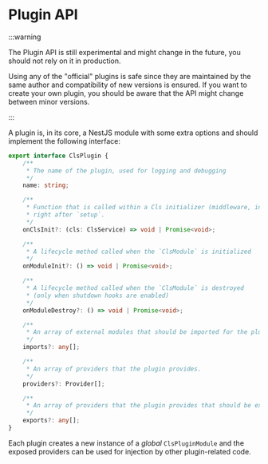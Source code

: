 # Plugin API

:::warning

The Plugin API is still experimental and might change in the future, you should not rely on it in production.

Using any of the "official" plugins is safe since they are maintained by the same author and compatibility of new versions is ensured. If you want to create your own plugin, you should be aware that the API might change between minor versions.

:::

A plugin is, in its core, a NestJS module with some extra options and should implement the following interface:

```ts
export interface ClsPlugin {
    /**
     * The name of the plugin, used for logging and debugging
     */
    name: string;

    /**
     * Function that is called within a Cls initializer (middleware, interceptor, guard, etc.)
     * right after `setup`.
     */
    onClsInit?: (cls: ClsService) => void | Promise<void>;

    /**
     * A lifecycle method called when the `ClsModule` is initialized
     */
    onModuleInit?: () => void | Promise<void>;

    /**
     * A lifecycle method called when the `ClsModule` is destroyed
     * (only when shutdown hooks are enabled)
     */
    onModuleDestroy?: () => void | Promise<void>;

    /**
     * An array of external modules that should be imported for the plugin to work.
     */
    imports?: any[];

    /**
     * An array of providers that the plugin provides.
     */
    providers?: Provider[];

    /**
     * An array of providers that the plugin provides that should be exported.
     */
    exports?: any[];
}
```

Each plugin creates a new instance of a _global_ `ClsPluginModule` and the exposed providers can be used for injection by other plugin-related code.

